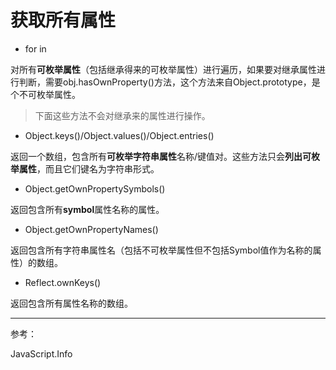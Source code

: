 # 获取所有属性

- for in

对所有**可枚举属性**（包括继承得来的可枚举属性）进行遍历，如果要对继承属性进行判断，需要obj.hasOwnProperty()方法，这个方法来自Object.prototype，是个不可枚举属性。

> 下面这些方法不会对继承来的属性进行操作。

- Object.keys()/Object.values()/Object.entries()

返回一个数组，包含所有**可枚举字符串属性**名称/键值对。这些方法只会**列出可枚举属性**，而且它们键名为字符串形式。

- Object.getOwnPropertySymbols()

返回包含所有**symbol**属性名称的属性。

- Object.getOwnPropertyNames()

返回包含所有字符串属性名（包括不可枚举属性但不包括Symbol值作为名称的属性）的数组。

- Reflect.ownKeys()

返回包含所有属性名称的数组。

---

参考：

JavaScript.Info